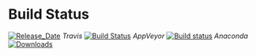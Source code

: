 # Build Status 

[![Release_Date](https://anaconda.org/pyiron/pyiron_vasp/badges/latest_release_date.svg)](https://anaconda.org/pyiron/pyiron_vasp)
_Travis_
[![Build Status](https://travis-ci.org/pyiron/pyiron_vasp.svg?branch=master)](https://travis-ci.org/pyiron/pyiron_vasp)
_AppVeyor_
[![Build status](https://ci.appveyor.com/api/projects/status/h7w6b1m3pd7hc4n9/branch/master?svg=true)](https://ci.appveyor.com/project/pyiron-runner/pyiron-vasp/branch/master)
_Anaconda_
[![Downloads](https://anaconda.org/pyiron/pyiron_vasp/badges/downloads.svg)](https://anaconda.org/pyiron/pyiron_vasp)
